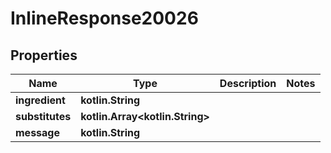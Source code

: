
# InlineResponse20026

## Properties
Name | Type | Description | Notes
------------ | ------------- | ------------- | -------------
**ingredient** | **kotlin.String** |  | 
**substitutes** | **kotlin.Array&lt;kotlin.String&gt;** |  | 
**message** | **kotlin.String** |  | 



